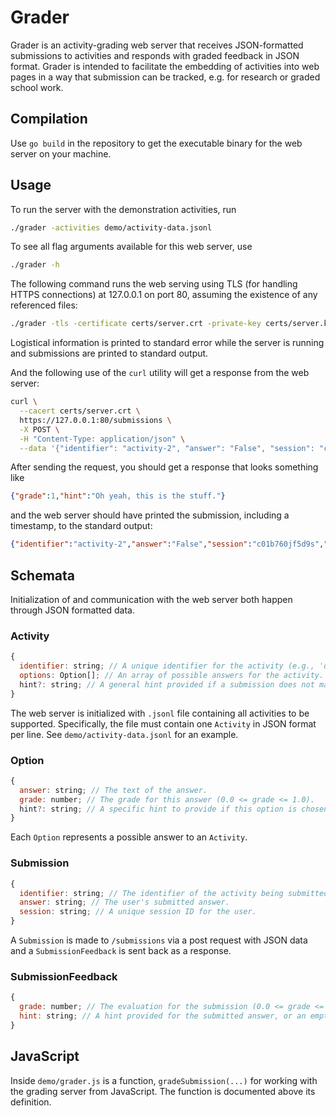 # Grader

Grader is an activity-grading web server that receives JSON-formatted submissions to activities and responds with graded feedback in JSON format. Grader is intended to facilitate the embedding of activities into web pages in a way that submission can be tracked, e.g. for research or graded school work.

## Compilation

Use `go build` in the repository to get the executable binary for the web server on your machine.

## Usage

To run the server with the demonstration activities, run

```bash
./grader -activities demo/activity-data.jsonl
```

To see all flag arguments available for this web server, use

```bash
./grader -h
```

The following command runs the web serving using TLS (for handling HTTPS connections) at 127.0.0.1 on port 80, assuming the existence of any referenced files:


```bash
./grader -tls -certificate certs/server.crt -private-key certs/server.key -activities demo/activity-data.jsonl -host 127.0.0.1 -port 80 
```

Logistical information is printed to standard error while the server is running and submissions are printed to standard output.

And the following use of the `curl` utility will get a response from the web server:

```bash
curl \
  --cacert certs/server.crt \
  https://127.0.0.1:80/submissions \
  -X POST \
  -H "Content-Type: application/json" \
  --data '{"identifier": "activity-2", "answer": "False", "session": "c01b760jf5d9s"}'
```

After sending the request, you should get a response that looks something like

```json
{"grade":1,"hint":"Oh yeah, this is the stuff."}
```

and the web server should have printed the submission, including a timestamp, to the standard output:

```json
{"identifier":"activity-2","answer":"False","session":"c01b760jf5d9s","timestamp":"2025-09-12T19:22:47.156046Z"}
```

## Schemata

Initialization of and communication with the web server both happen through JSON formatted data.

### Activity

```javascript
{
  identifier: string; // A unique identifier for the activity (e.g., 'question-1', 'activity-3').
  options: Option[]; // An array of possible answers for the activity. Must contain at least one Option with a grade of 1.0.
  hint?: string; // A general hint provided if a submission does not match any option.
}
```

The web server is initialized with `.jsonl` file containing all activities to be supported.
Specifically, the file must contain one `Activity` in JSON format per line.
See `demo/activity-data.jsonl` for an example.

### Option

```javascript
{
  answer: string; // The text of the answer.
  grade: number; // The grade for this answer (0.0 <= grade <= 1.0).
  hint?: string; // A specific hint to provide if this option is chosen.
}
```

Each `Option` represents a possible answer to an `Activity`.


### Submission
```javascript
{
  identifier: string; // The identifier of the activity being submitted.
  answer: string; // The user's submitted answer.
  session: string; // A unique session ID for the user.
}
```

A `Submission` is made to `/submissions` via a post request with 
JSON data and a `SubmissionFeedback` is sent back as a response.

### SubmissionFeedback
```javascript
{
  grade: number; // The evaluation for the submission (0.0 <= grade <= 1.0).
  hint: string; // A hint provided for the submitted answer, or an empty string if there is no hint.
}
```


## JavaScript

Inside `demo/grader.js` is a function, `gradeSubmission(...)` for working with the grading server from JavaScript. The function is documented above its definition.
